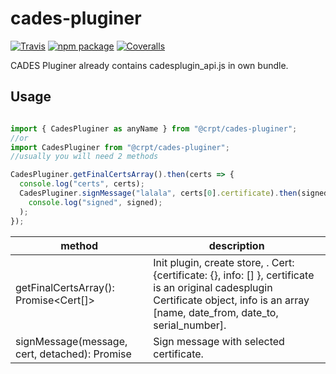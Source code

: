 # cades-pluginer

[![Travis][build-badge]][build]
[![npm package][npm-badge]][npm]
[![Coveralls][coveralls-badge]][coveralls]

CADES Pluginer already contains cadesplugin_api.js in own bundle.

## Usage

```javascript

import { CadesPluginer as anyName } from "@crpt/cades-pluginer";
//or
import CadesPluginer from "@crpt/cades-pluginer";
//usually you will need 2 methods

CadesPluginer.getFinalCertsArray().then(certs => {
  console.log("certs", certs);
  CadesPluginer.signMessage("lalala", certs[0].certificate).then(signed =>
    console.log("signed", signed);
  );
});

```

| method | description |
|---|---|
| getFinalCertsArray(): Promise<Cert[]> | Init plugin, create store, . Cert: {certificate: {}, info: [] }, certificate is an original cadesplugin Certificate object,  info is an array [name, date_from, date_to, serial_number]. |
| signMessage(message, cert, detached): Promise<string>| Sign message with selected certificate. |

[build-badge]: https://img.shields.io/travis/user/repo/master.png?style=flat-square
[build]: https://travis-ci.org/user/repo

[npm-badge]: https://img.shields.io/npm/v/npm-package.png?style=flat-square
[npm]: https://www.npmjs.org/package/npm-package

[coveralls-badge]: https://img.shields.io/coveralls/user/repo/master.png?style=flat-square
[coveralls]: https://coveralls.io/github/user/repo
